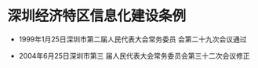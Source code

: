 # 深圳经济特区信息化建设条例

- 1999年1月25日深圳市第二届人民代表大会常务委员
会第二十九次会议通过

- 2004年6月25日深圳市第三
届人民代表大会常务委员会第三十二次会议修正

<!-- INFO END -->